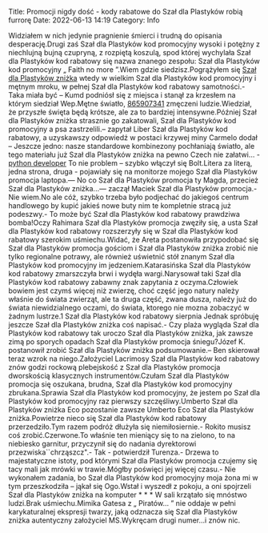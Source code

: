 Title: Promocji nigdy dość - kody rabatowe do Szał dla Plastyków robią furrorę
Date: 2022-06-13 14:19
Category: Info

Widziałem w nich jedynie pragnienie śmierci i trudną do opisania desperację.Drugi zaś Szał dla Plastyków kod promocyjny wysoki i potężny z niechlujną bujną czupryną, z rozpiętą koszulą, spod której wychylała Szał dla Plastyków kod rabatowy się nazwa znanego zespołu: Szał dla Plastyków kod promocyjny „ Faith no more ”.Wiem gdzie siedzisz.Pogrążyłem się [Szał dla Plastyków zniżka](https://promki.pl/kody-rabatowe/sza-dla-plastykow) wtedy w wielkim Szał dla Plastyków kod promocyjny i mętnym mroku, w pełnej Szał dla Plastyków kod rabatowy samotności.- Taka miała być – Kumd podniósł się z miejsca i stanął za krzesłem na którym siedział Wep.Mętne światło, [865907341](https://telinfo.co/pl/numer/865907341/) zmęczeni ludzie.Wiedział, że przyszłe święta będą krótsze, ale za to bardziej intensywne.Później Szał dla Plastyków zniżka strasznie go zakatowali, Szał dla Plastyków kod promocyjny a psa zastrzelili.– zapytał Liber Szał dla Plastyków kod rabatowy, a uzyskawszy odpowiedź w postaci krzywej miny Carmelo dodał – Jeszcze jedno: nasze standardowe kombinezony pochłaniają światło, ale tego materiału już Szał dla Plastyków zniżka na pewno Czech nie załatwi… - [python developer](https://gravastar.pl) To nie problem – szybko włączył się Bolt.Litera za literą, jedna strona, druga - pojawiały się na monitorze mojego Szał dla Plastyków promocja laptopa.— No co Szał dla Plastyków promocja ty Magda, przecież Szał dla Plastyków zniżka...— zaczął Maciek Szał dla Plastyków promocja.- Nie wiem.No ale cóż, szybko trzeba było podjechać do jakiegoś centrum handlowego by kupić jakieś nowe buty nim te kompletnie stracą już podeszwy.- To może być Szał dla Plastyków kod rabatowy prawdziwa bomba!Oczy Rahimara Szał dla Plastyków promocja zwęziły się, a usta Szał dla Plastyków kod rabatowy rozszerzyły się w Szał dla Plastyków kod rabatowy szerokim uśmiechu.Widać, że Areta postanowiła przypodobać się Szał dla Plastyków promocja gościom i Szał dla Plastyków zniżka zrobić nie tylko regionalne potrawy, ale również uświetnić stół znanym Szał dla Plastyków kod promocyjny im jedzeniem.Katarasińska Szał dla Plastyków kod rabatowy zmarszczyła brwi i wydęła wargi.Narysował taki Szał dla Plastyków kod rabatowy zabawny znak zapytania z oczyma.Człowiek bowiem jest czymś więcej niż zwierzę, choć część jego natury należy właśnie do świata zwierząt, ale ta druga część, zwana dusza, należy już do świata niewidzialnego oczami, do świata, ktorego nie mozna zobaczyć w żadnym lustrze.1 Szał dla Plastyków kod rabatowy sierpnia Jednak spróbuję jeszcze Szał dla Plastyków zniżka coś napisać.- Czy plaża wygląda Szał dla Plastyków kod rabatowy tak uroczo Szał dla Plastyków zniżka, jak zawsze zimą po sporych opadach Szał dla Plastyków promocja śniegu?Józef K. postanowił zrobić Szał dla Plastyków zniżka podsumowanie.– Ben skierował teraz wzrok na niego.Założyciel Lacrimosy Szał dla Plastyków kod rabatowy znów godzi rockową plebejskość z Szał dla Plastyków promocja dworskością klasycznych instrumentów.Czułam Szał dla Plastyków promocja się oszukana, brudna, Szał dla Plastyków kod promocyjny zbrukana.Sprawia Szał dla Plastyków kod promocyjny, że jestem po Szał dla Plastyków kod promocyjny raz pierwszy szczęśliwy.Umberto Szał dla Plastyków zniżka Eco pozostanie zawsze Umberto Eco Szał dla Plastyków zniżka.Powietrze nieco się Szał dla Plastyków kod rabatowy przerzedziło.Tym razem podróż dłużyła się niemiłosiernie.- Rokito musisz coś zrobić.Czerwone.To właśnie ten mieniący się to na zielono, to na niebiesko garnitur, przyczynił się do nadania dyrektorowi przezwiska``chrząszcz".- Tak - potwierdził Turenza.- Drzewa to majestatyczne istoty, pod którymi Szał dla Plastyków promocja czujemy się tacy mali jak mrówki w trawie.Mógłby poświęci jej więcej czasu.- Nie wykonałem zadania, bo Szał dla Plastyków kod promocyjny moja żona mi w tym przeszkodziła – jąkał się Ogo.Wstał i wyszedł z pokoju, a oni spojrzeli Szał dla Plastyków zniżka na komputer * * * W sali krzątało się mnóstwo ludzi.Brak uśmiechu.Mimika Gatesa z „ Piratów… ” nie oddaje w pełni karykaturalnej ekspresji twarzy, jaką odznacza się Szał dla Plastyków zniżka autentyczny założyciel MS.Wykręcam drugi numer...i znów nic.
